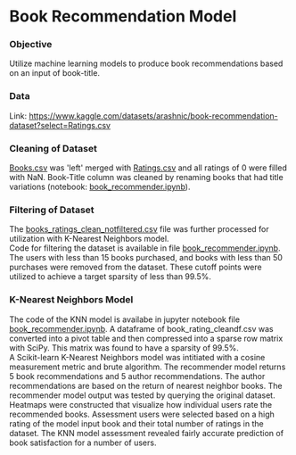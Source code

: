 # Book Recommendation Model

### Objective
Utilize machine learning models to produce book recommendations based on an input of book-title.  

### Data
Link: https://www.kaggle.com/datasets/arashnic/book-recommendation-dataset?select=Ratings.csv

### Cleaning of Dataset
[Books.csv](Resources/Books.csv) was 'left' merged with [Ratings.csv](Resources/Ratings.csv) and all ratings of 0 were filled with NaN.  Book-Title column was cleaned by renaming books that had title variations (notebook: [book_recommender.ipynb](book_recommender.ipynb)).  
### Filtering of Dataset
The [books_ratings_clean_notfiltered.csv](books_ratings_clean_notfiltered.csv) file was further processed for utilization with K-Nearest Neighbors model.  
Code for filtering the dataset is available in file [book_recommender.ipynb](book_recommender.ipynb).  
The users with less than 15 books purchased, and books with less than 50 purchases were removed from the dataset.  These cutoff points were utilized to achieve a target sparsity of less than 99.5%.  

### K-Nearest Neighbors Model
The code of the KNN model is availabe in jupyter notebook file [book_recommender.ipynb](book_recommender.ipynb).
A dataframe of book_rating_cleandf.csv was converted into a pivot table and then compressed into a sparse row matrix with SciPy. This matrix was found to have a sparsity of 99.5%.  
A Scikit-learn K-Nearest Neighbors model was intitiated with a cosine measurement metric and brute algorithm.  The recommender model returns 5 book recommendations and 5 author recommendations.  The author recommendations are based on the return of nearest neighbor books.  The recommender model output was tested by querying the original dataset.  Heatmaps were constructed that visualize how individual users rate the recommended books.  Assessment users were selected based on a high rating of the model input book and their total number of ratings in the dataset.  The KNN model assessment revealed fairly accurate prediction of book satisfaction for a number of users.  
